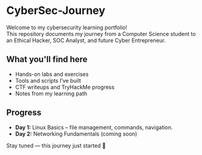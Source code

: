 # CyberSec-Journey 

Welcome to my cybersecurity learning portfolio!  
This repository documents my journey from a Computer Science student to an Ethical Hacker, SOC Analyst, and future Cyber Entrepreneur.

## What you'll find here
- Hands-on labs and exercises
- Tools and scripts I’ve built
- CTF writeups and TryHackMe progress
- Notes from my learning path

## Progress
- **Day 1:** Linux Basics – file management, commands, navigation.
- **Day 2:** Networking Fundamentals (coming soon)

Stay tuned — this journey just started 🚀

